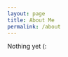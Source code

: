 ```yaml
---
layout: page
title: About Me
permalink: /about
---
```


<div class="py-5 text-center">
Nothing yet (:
</div>
